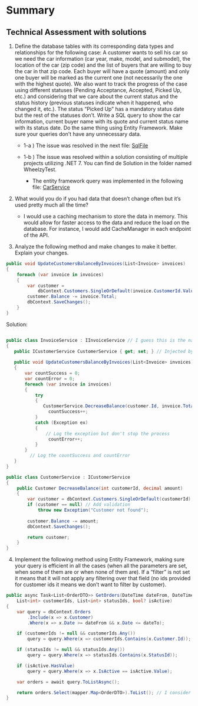 # Summary

## Technical Assessment with solutions
1) Define the database tables with its corresponding data types and relationships for the
   following case:
   A customer wants to sell his car so we need the car information (car year, make, model,
   and submodel), the location of the car (zip code) and the list of buyers that are willing to
   buy the car in that zip code. Each buyer will have a quote (amount) and only one buyer
   will be marked as the current one (not necessarily the one with the highest quote). We
   also want to track the progress of the case using different statuses (Pending
   Acceptance, Accepted, Picked Up, etc.) and considering that we care about the current
   status and the status history (previous statuses indicate when it happened, who changed
   it, etc.). The status “Picked Up” has a mandatory status date but the rest of the statuses
   don’t.
   Write a SQL query to show the car information, current buyer name with its quote and
   current status name with its status date. Do the same thing using Entity Framework.
   Make sure your queries don’t have any unnecessary data.

   - 1-a ) The issue was resolved in the next file: [SqlFile](WheelzyTest/Persistence/ScriptDatabase.sql)
   - 1-b ) The issue was resolved within a solution consisting of multiple projects utilizing .NET 7. You can find de Solution in the folder named WheelzyTest. 
     
     - The entity framework query was implemented in the following file: [CarService](WheelzyTest/Service/CarService.cs) 

2) What would you do if you had data that doesn’t change often but it’s used pretty much all
   the time?

   - I would use a caching mechanism to store the data in memory. This would allow for faster access to the data and reduce the load on the database. For instance, I would add CacheManager in each endpoint of the API.
   

3) Analyze the following method and make changes to make it better. Explain your
   changes.
 
```csharp
public void UpdateCustomersBalanceByInvoices(List<Invoice> invoices)
{
    foreach (var invoice in invoices)
    {
        var customer =
            dbContext.Customers.SingleOrDefault(invoice.CustomerId.Value);
        customer.Balance -= invoice.Total;
        dbContext.SaveChanges();
    }
}
```
Solution:

```csharp

public class InvoiceService : IInvoiceService // I guess this is the name of the service
{
   public ICustomerService CustomerService { get; set; } // Injected by DI
   
   public void UpdateCustomersBalanceByInvoices(List<Invoice> invoices)
   {
       var countSuccess = 0;
       var countError = 0;
       foreach (var invoice in invoices)
       {
           try 
           {
              CustomerService.DecreaseBalance(customer.Id, invoice.Total); // Delegate the responsibility to the CustomerService
                countSuccess++;
           }
           catch (Exception ex)
           {
               // Log the exception but don't stop the process
                countError++;
           }
       }
         // Log the countSuccess and countError
   }
}

public class CustomerService : ICustomerService
{
    public Customer DecreaseBalance(int customerId, decimal amount)
    {
        var customer = dbContext.Customers.SingleOrDefault(customerId);
        if (customer == null) // Add validation
            throw new Exception("Customer not found");
        
        customer.Balance -= amount;
        dbContext.SaveChanges();

        return customer;
    }
}

```


4) Implement the following method using Entity Framework, making sure your query is
   efficient in all the cases (when all the parameters are set, when some of them are or
   when none of them are). If a “filter” is not set it means that it will not apply any filtering
   over that field (no ids provided for customer ids it means we don’t want to filter by
   customer).

```csharp
public async Task<List<OrderDTO>> GetOrders(DateTime dateFrom, DateTime dateTo, // I changed here the return type to List<OrderDTO> instead of a single OrderDTO because the method name is GetOrders.
    List<int> customerIds, List<int> statusIds, bool? isActive)
{
    var query = dbContext.Orders
        .Include(x => x.Customer)
        .Where(x => x.Date >= dateFrom && x.Date <= dateTo);

    if (customerIds != null && customerIds.Any())
        query = query.Where(x => customerIds.Contains(x.Customer.Id));

    if (statusIds != null && statusIds.Any())
        query = query.Where(x => statusIds.Contains(x.StatusId));

    if (isActive.HasValue)
        query = query.Where(x => x.IsActive == isActive.Value);

    var orders = await query.ToListAsync();

    return orders.Select(mapper.Map<OrderDTO>).ToList(); // I consider that the project is using AutoMapper
}
```


